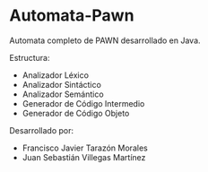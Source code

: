 # Automata-Pawn
Automata completo de PAWN desarrollado en Java.

Estructura:
- Analizador Léxico
- Analizador Sintáctico
- Analizador Semántico
- Generador de Código Intermedio
- Generador de Código Objeto

Desarrollado por:
- Francisco Javier Tarazón Morales
- Juan Sebastián Villegas Martínez
